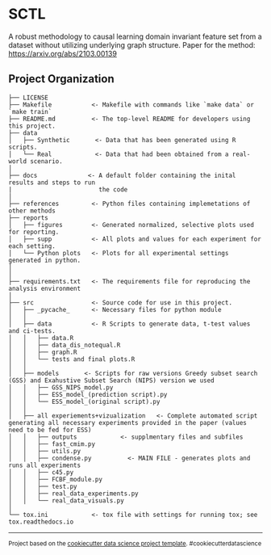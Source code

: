 SCTL
==============================

A robust methodology to causal learning domain invariant feature set from a dataset without utilizing underlying graph structure. 
Paper for the method: https://arxiv.org/abs/2103.00139

Project Organization
------------

    ├── LICENSE
    ├── Makefile           <- Makefile with commands like `make data` or `make train`
    ├── README.md          <- The top-level README for developers using this project.
    ├── data
    │   ├── Synthetic       <- Data that has been generated using R scripts.
    │   └── Real            <- Data that had been obtained from a real-world scenario.
    │
    ├── docs              <- A default folder containing the inital results and steps to run  
    |                        the code
    │
    ├── references         <- Python files containing implemetations of other methods
    ├── reports
    │   ├── figures        <- Generated normalized, selective plots used for reporting.
    │   ├── supp           <- All plots and values for each experiment for each setting.
    │   └── Python plots   <- Plots for all experimental settings generated in python.
    │                         
    │
    ├── requirements.txt   <- The requirements file for reproducing the analysis environment
    │    
    ├── src                <- Source code for use in this project.
    │   ├── _pycache_      <- Necessary files for python module
    │   │
    │   ├── data           <- R Scripts to generate data, t-test values and ci-tests.
    │   │   ├── data.R
    │   │   ├── data_dis_notequal.R
    │   │   ├── graph.R
    │   │   └── tests and final plots.R
    │   │
    │   ├── models       <- Scripts for raw versions Greedy subset search (GSS) and Exahustive Subset Search (NIPS) version we used
    │   │   ├── GSS_NIPS_model.py
    │   │   ├── ESS_model_(prediction script).py
    │   │   └── ESS_model_(original script).py
    │   │
    │   ├── all experiements+vizualization   <- Complete automated script generating all necessary experiments provided in the paper (values need to be fed for ESS)
    │   │   ├── outputs            <- supplmentary files and subfiles 
    │   │   ├── fast_cmim.py
    │   │   ├── utils.py
    │   │   ├── condense.py          <- MAIN FILE - generates plots and runs all experiments 
    │   │   ├── c45.py
    │   │   ├── FCBF_module.py
    │   │   ├── test.py
    │   │   ├── real_data_experiments.py
    │   │   └── real_data_visuals.py
    │
    └── tox.ini            <- tox file with settings for running tox; see tox.readthedocs.io


--------

<p><small>Project based on the <a target="_blank" href="https://drivendata.github.io/cookiecutter-data-science/">cookiecutter data science project template</a>. #cookiecutterdatascience</small></p>
